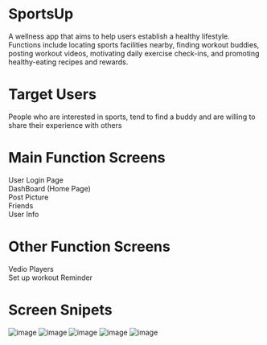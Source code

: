 # SportsUp
A wellness app that aims to help users establish a healthy lifestyle. Functions include locating sports facilities nearby, finding workout buddies, posting workout videos, motivating daily exercise check-ins, and promoting healthy-eating recipes and rewards. 
# Target Users
People who are interested in sports, tend to find a buddy and are willing to share their experience with others
# Main Function Screens
User Login Page <br />
DashBoard (Home Page) <br />
Post Picture <br />
Friends <br />
User Info <br />
# Other Function Screens
Vedio Players <br />
Set up workout Reminder <br />
# Screen Snipets
![image](https://user-images.githubusercontent.com/76186275/145693520-2d236d8c-af6d-4896-8c5e-a38769e32dc1.png)
![image](https://user-images.githubusercontent.com/76186275/145693530-1a8a8d2b-0b74-4a20-8548-340a1ac23f54.png)
![image](https://user-images.githubusercontent.com/76186275/145693541-d51389f2-d50e-40a2-966e-8528b7bc9bca.png)
![image](https://user-images.githubusercontent.com/76186275/145693554-1284a5ca-2cde-42e4-be4b-e9bc8993013b.png)
![image](https://user-images.githubusercontent.com/76186275/145693558-f88c4578-e7dd-41cf-8e90-b8d6d7209484.png)



